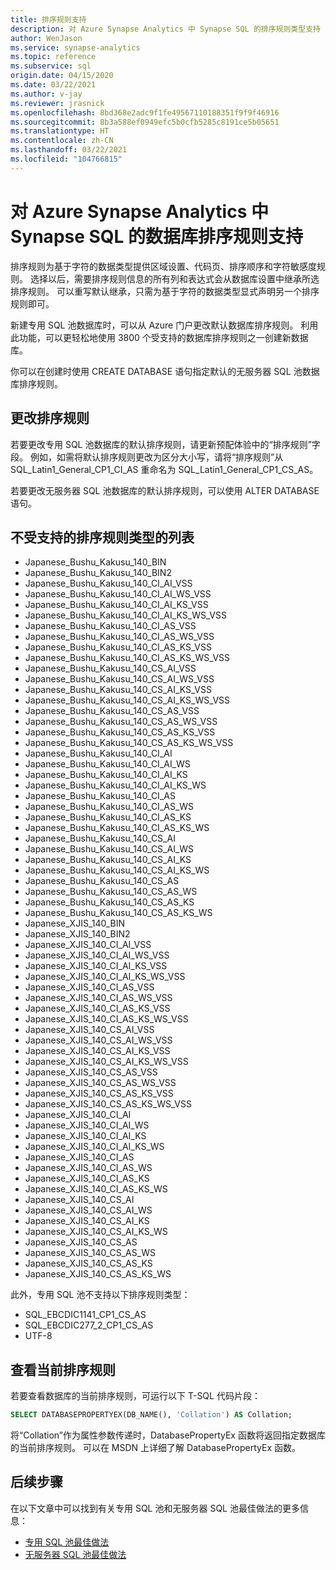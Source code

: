 ```yaml
---
title: 排序规则支持
description: 对 Azure Synapse Analytics 中 Synapse SQL 的排序规则类型支持
author: WenJason
ms.service: synapse-analytics
ms.topic: reference
ms.subservice: sql
origin.date: 04/15/2020
ms.date: 03/22/2021
ms.author: v-jay
ms.reviewer: jrasnick
ms.openlocfilehash: 8bd368e2adc9f1fe49567110188351f9f9f46916
ms.sourcegitcommit: 8b3a588ef0949efc5b0cfb5285c8191ce5b05651
ms.translationtype: HT
ms.contentlocale: zh-CN
ms.lasthandoff: 03/22/2021
ms.locfileid: "104766815"
---
```

# <a name="database-collation-support-for-synapse-sql-in-azure-synapse-analytics"></a>对 Azure Synapse Analytics 中 Synapse SQL 的数据库排序规则支持 

排序规则为基于字符的数据类型提供区域设置、代码页、排序顺序和字符敏感度规则。 选择以后，需要排序规则信息的所有列和表达式会从数据库设置中继承所选排序规则。 可以重写默认继承，只需为基于字符的数据类型显式声明另一个排序规则即可。

新建专用 SQL 池数据库时，可以从 Azure 门户更改默认数据库排序规则。 利用此功能，可以更轻松地使用 3800 个受支持的数据库排序规则之一创建新数据库。

你可以在创建时使用 CREATE DATABASE 语句指定默认的无服务器 SQL 池数据库排序规则。

## <a name="change-collation"></a>更改排序规则
若要更改专用 SQL 池数据库的默认排序规则，请更新预配体验中的“排序规则”字段。 例如，如需将默认排序规则更改为区分大小写，请将“排序规则”从 SQL_Latin1_General_CP1_CI_AS 重命名为 SQL_Latin1_General_CP1_CS_AS。 

若要更改无服务器 SQL 池数据库的默认排序规则，可以使用 ALTER DATABASE 语句。

## <a name="list-of-unsupported-collation-types"></a>不受支持的排序规则类型的列表
*    Japanese_Bushu_Kakusu_140_BIN
*    Japanese_Bushu_Kakusu_140_BIN2
*    Japanese_Bushu_Kakusu_140_CI_AI_VSS
*    Japanese_Bushu_Kakusu_140_CI_AI_WS_VSS
*    Japanese_Bushu_Kakusu_140_CI_AI_KS_VSS
*    Japanese_Bushu_Kakusu_140_CI_AI_KS_WS_VSS
*    Japanese_Bushu_Kakusu_140_CI_AS_VSS
*    Japanese_Bushu_Kakusu_140_CI_AS_WS_VSS
*    Japanese_Bushu_Kakusu_140_CI_AS_KS_VSS
*    Japanese_Bushu_Kakusu_140_CI_AS_KS_WS_VSS
*    Japanese_Bushu_Kakusu_140_CS_AI_VSS
*    Japanese_Bushu_Kakusu_140_CS_AI_WS_VSS
*    Japanese_Bushu_Kakusu_140_CS_AI_KS_VSS
*    Japanese_Bushu_Kakusu_140_CS_AI_KS_WS_VSS
*    Japanese_Bushu_Kakusu_140_CS_AS_VSS
*    Japanese_Bushu_Kakusu_140_CS_AS_WS_VSS
*    Japanese_Bushu_Kakusu_140_CS_AS_KS_VSS
*    Japanese_Bushu_Kakusu_140_CS_AS_KS_WS_VSS
*    Japanese_Bushu_Kakusu_140_CI_AI
*    Japanese_Bushu_Kakusu_140_CI_AI_WS
*    Japanese_Bushu_Kakusu_140_CI_AI_KS
*    Japanese_Bushu_Kakusu_140_CI_AI_KS_WS
*    Japanese_Bushu_Kakusu_140_CI_AS
*    Japanese_Bushu_Kakusu_140_CI_AS_WS
*    Japanese_Bushu_Kakusu_140_CI_AS_KS
*    Japanese_Bushu_Kakusu_140_CI_AS_KS_WS
*    Japanese_Bushu_Kakusu_140_CS_AI
*    Japanese_Bushu_Kakusu_140_CS_AI_WS
*    Japanese_Bushu_Kakusu_140_CS_AI_KS
*    Japanese_Bushu_Kakusu_140_CS_AI_KS_WS
*    Japanese_Bushu_Kakusu_140_CS_AS
*    Japanese_Bushu_Kakusu_140_CS_AS_WS
*    Japanese_Bushu_Kakusu_140_CS_AS_KS
*    Japanese_Bushu_Kakusu_140_CS_AS_KS_WS
*    Japanese_XJIS_140_BIN
*    Japanese_XJIS_140_BIN2
*    Japanese_XJIS_140_CI_AI_VSS
*    Japanese_XJIS_140_CI_AI_WS_VSS
*    Japanese_XJIS_140_CI_AI_KS_VSS
*    Japanese_XJIS_140_CI_AI_KS_WS_VSS
*    Japanese_XJIS_140_CI_AS_VSS
*    Japanese_XJIS_140_CI_AS_WS_VSS
*    Japanese_XJIS_140_CI_AS_KS_VSS
*    Japanese_XJIS_140_CI_AS_KS_WS_VSS
*    Japanese_XJIS_140_CS_AI_VSS
*    Japanese_XJIS_140_CS_AI_WS_VSS
*    Japanese_XJIS_140_CS_AI_KS_VSS
*    Japanese_XJIS_140_CS_AI_KS_WS_VSS
*    Japanese_XJIS_140_CS_AS_VSS
*    Japanese_XJIS_140_CS_AS_WS_VSS
*    Japanese_XJIS_140_CS_AS_KS_VSS
*    Japanese_XJIS_140_CS_AS_KS_WS_VSS
*    Japanese_XJIS_140_CI_AI
*    Japanese_XJIS_140_CI_AI_WS
*    Japanese_XJIS_140_CI_AI_KS
*    Japanese_XJIS_140_CI_AI_KS_WS
*    Japanese_XJIS_140_CI_AS
*    Japanese_XJIS_140_CI_AS_WS
*    Japanese_XJIS_140_CI_AS_KS
*    Japanese_XJIS_140_CI_AS_KS_WS
*    Japanese_XJIS_140_CS_AI
*    Japanese_XJIS_140_CS_AI_WS
*    Japanese_XJIS_140_CS_AI_KS
*    Japanese_XJIS_140_CS_AI_KS_WS
*    Japanese_XJIS_140_CS_AS
*    Japanese_XJIS_140_CS_AS_WS
*    Japanese_XJIS_140_CS_AS_KS
*    Japanese_XJIS_140_CS_AS_KS_WS

此外，专用 SQL 池不支持以下排序规则类型：

*    SQL_EBCDIC1141_CP1_CS_AS
*    SQL_EBCDIC277_2_CP1_CS_AS
*    UTF-8

## <a name="check-the-current-collation"></a>查看当前排序规则
若要查看数据库的当前排序规则，可运行以下 T-SQL 代码片段：
```sql
SELECT DATABASEPROPERTYEX(DB_NAME(), 'Collation') AS Collation;
```
将“Collation”作为属性参数传递时，DatabasePropertyEx 函数将返回指定数据库的当前排序规则。 可以在 MSDN 上详细了解 DatabasePropertyEx 函数。

## <a name="next-steps"></a>后续步骤

在以下文章中可以找到有关专用 SQL 池和无服务器 SQL 池最佳做法的更多信息：

- [专用 SQL 池最佳做法](best-practices-sql-pool.md)
- [无服务器 SQL 池最佳做法](best-practices-sql-on-demand.md)


